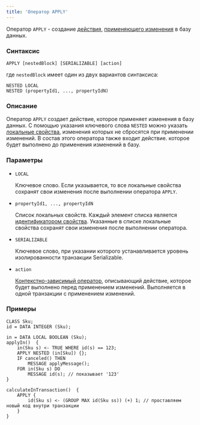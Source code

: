 ```yaml
---
title: 'Оператор APPLY'
---
```


Оператор `APPLY` - создание [действия](Actions.md), [применяющего изменения](Apply_changes_APPLY.md) в базу данных.

### Синтаксис

    APPLY [nestedBlock] [SERIALIZABLE] [action]

где `nestedBlock` имеет один из двух вариантов синтаксиса:

    NESTED LOCAL
    NESTED (propertyId1, ..., propertyIdN)

### Описание

Оператор `APPLY` создает действие, которое применяет изменения в базу данных. С помощью указания ключевого слова `NESTED` можно указать [локальные свойства](Data_properties_DATA.md#local), изменения которых не сбросятся при применении изменений. В состав этого оператора также входит действие. которое будет выполнено до применения изменений в базу.

### Параметры

- `LOCAL`

    Ключевое слово. Если указывается, то все локальные свойства сохранят свои изменения после выполнении оператора `APPLY`. 

- `propertyId1, ..., propertyIdN`

    Список локальных свойств. Каждый элемент списка является [идентификатором свойства](IDs.md#propertyid-broken). Указанные в списке локальные свойства сохранят свои изменения после выполнении оператора.

- `SERIALIZABLE`

    Ключевое слово, при указании которого устанавливается уровень изолированности транзакции Serializable.

- `action`

    [Контекстно-зависимый оператор](Action_operators.md#contextdependent), описывающий действие, которое будет выполнено перед применением изменений. Выполняется в одной транзакции с применением изменений.

### Примеры

```lsf
CLASS Sku;
id = DATA INTEGER (Sku);

in = DATA LOCAL BOOLEAN (Sku);
applyIn()  {
    in(Sku s) <- TRUE WHERE id(s) == 123;
    APPLY NESTED (in[Sku]) {};
    IF canceled() THEN
        MESSAGE applyMessage();
    FOR in(Sku s) DO
        MESSAGE id(s); // показывает '123'
}

calculateInTransaction()  {
    APPLY {
        id(Sku s) <- (GROUP MAX id(Sku ss)) (+) 1; // проставляем новый код внутри транзакции
    }
}
```
